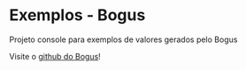 ﻿# Exemplos - Bogus

Projeto console para exemplos de valores gerados pelo Bogus

Visite o [github do Bogus](https://github.com/bchavez/Bogus)!
